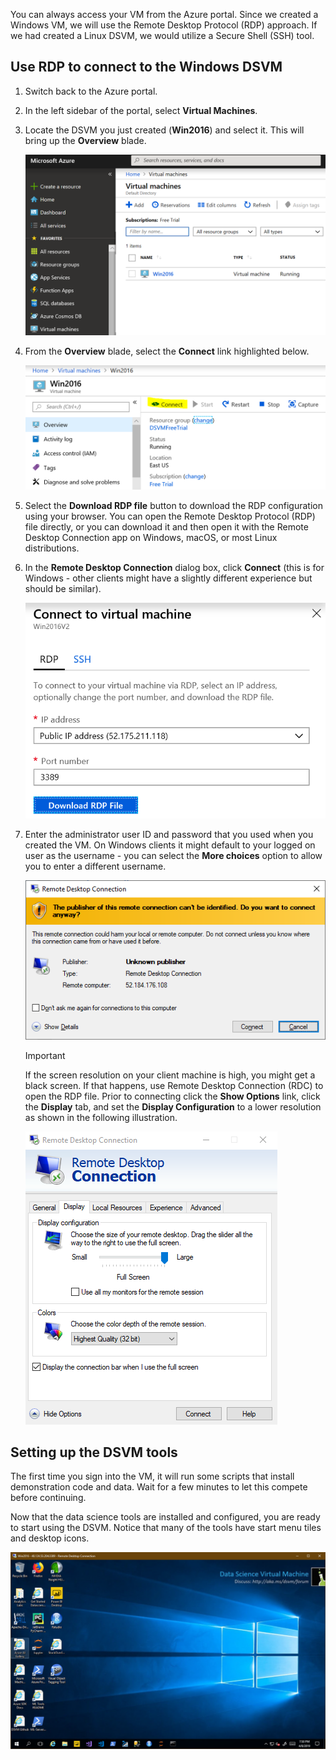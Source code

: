 You can always access your VM from the Azure portal. Since we created a Windows VM, we will use the Remote Desktop Protocol (RDP) approach. If we had created a Linux DSVM, we would utilize a Secure Shell (SSH) tool.

## Use RDP to connect to the Windows DSVM

1. Switch back to the Azure portal.

1. In the left sidebar of the portal, select **Virtual Machines**.
1. Locate the DSVM you just created (**Win2016**) and select it. This will bring up the **Overview** blade.

    ![Screenshot of the Virtual Machines blade.](../media/3-create-vm.png)

1. From the **Overview** blade, select the **Connect** link highlighted below.

    ![Screenshot of the Connect button selected in the Virtual Machines blade.](../media/3-connect-vm.png)

1. Select the **Download RDP file** button to download the RDP configuration using your browser. You can open the Remote Desktop Protocol (RDP) file directly, or you can download it and then open it with the Remote Desktop Connection app on Windows, macOS, or most Linux distributions.

1. In the **Remote Desktop Connection** dialog box, click **Connect** (this is for Windows - other clients might have a slightly different experience but should be similar).

    ![Screenshot of the Connect to Virtual Machine section.](../media/3-connect-rdp-config.png)

1. Enter the administrator user ID and password that you used when you created the VM. On Windows clients it might default to your logged on user as the username - you can select the **More choices** option to allow you to enter a different username.

    ![Screenshot of the Remote Desktop Connection warning box, asking if you still want to continue.](../media/3-remote-desktop-connection-warning.png)

    > [!IMPORTANT]
    > If the screen resolution on your client machine is high, you might get a black screen. If that happens, use Remote Desktop Connection (RDC) to open the RDP file. Prior to connecting click the **Show Options** link, click the **Display** tab, and set the **Display Configuration** to a lower resolution as shown in the following illustration.
    > 
    > ![Screenshot of the Remote Desktop Connection dialog box options, with display configuration set to Large.](../media/3-remote-desktop-connection-options.png)

## Setting up the DSVM tools

The first time you sign into the VM, it will run some scripts that install demonstration code and data. Wait for a few minutes to let this compete before continuing.

Now that the data science tools are installed and configured, you are ready to start using the DSVM. Notice that many of the tools have start menu tiles and desktop icons.

![Screenshot of the DSVM desktop icons.](../media/3-desktop-icons.png)